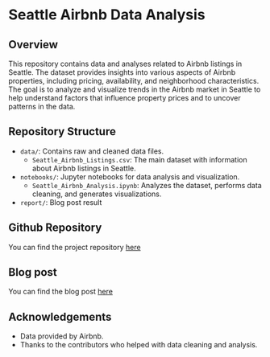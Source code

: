 
# Seattle Airbnb Data Analysis

## Overview

This repository contains data and analyses related to Airbnb listings in Seattle. The dataset provides insights into various aspects of Airbnb properties, including pricing, availability, and neighborhood characteristics. The goal is to analyze and visualize trends in the Airbnb market in Seattle to help understand factors that influence property prices and to uncover patterns in the data.

## Repository Structure

- `data/`: Contains raw and cleaned data files.
  - `Seattle_Airbnb_Listings.csv`: The main dataset with information about Airbnb listings in Seattle.
- `notebooks/`: Jupyter notebooks for data analysis and visualization.
  - `Seattle_Airbnb_Analysis.ipynb`: Analyzes the dataset, performs data cleaning, and generates visualizations.
- `report/`: Blog post result

## Github Repository

You can find the project repository [here](https://github.com/TienTran2706/Seattle-Airbnb-data)

## Blog post

You can find the blog post [here]((https://github.com/TienTran2706/Seattle-Airbnb-data/blob/main/Seattle%20Airbnb%20blog%20post.pdf))

## Acknowledgements

- Data provided by Airbnb.
- Thanks to the contributors who helped with data cleaning and analysis.
